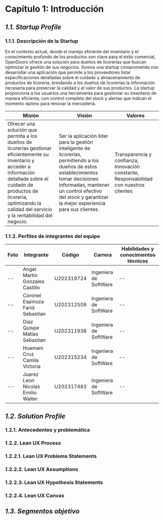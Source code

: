 # Capítulo 1: Introducción #

## _1.1. Startup Profile_ ##

### 1.1.1. Descripción de la Startup ###

En el contexto actual, donde el manejo eficiente del inventario y el conocimiento profundo de los productos son clave para el éxito comercial, OpenDoors ofrece una solución para dueños de licorerías que buscan optimizar la gestión de sus negocios. Somos una startup comprometida con desarrollar una aplicación que permite a los proveedores listar especificaciones detalladas sobre el cuidado y almacenamiento de productos de licorería, brindando a los dueños de licorerías la información necesaria para preservar la calidad y el valor de sus productos. La startup proporciona a los usuarios una herramienta para gestionar su inventario de manera eficiente, con control completo del stock y alertas que indican el momento óptimo para renovar la mercadería.

<!-- Tabla Misión - Visión - Valores -->

| Misión| Visión| Valores
|--|--|--|
| Ofrecer una solución que permita a los dueños de licorerías gestionar eficientemente su inventario y acceder a información detallada sobre el cuidado de productos de licorería, optimizando la calidad del servicio y la rentabilidad del negocio. | Ser la aplicación líder para la gestión inteligente de licorerías, permitiendo a los dueños de estos establecimientos tomar decisiones informadas, mantener un control efectivo del stock y garantizar la mejor experiencia para sus clientes. | Transparencia y confianza, Innovación constante, Responsabilidad con nuestros clientes |


### 1.1.2. Perfiles de integrantes del equipo ###

| Foto | Integrante | Código | Carrera | Habilidades y conocimientos técnicos |
| -- | -- | -- | -- | -- |
| -- | Angel Martin Gonzales Castillo | U202319724 | Ingeniera de SoftWare | -- |
| -- | Coronel Espinoza Farid Sebastian | U202312508 | Ingeniera de SoftWare | -- |
| -- | Diaz Quispe Matías Sebastian | U202311938 | Ingeniera de SoftWare | -- |
| -- | Huamani Cruz Camila Victoria | U202315234 | Ingeniera de SoftWare | -- |
| -- | Juarez Leon Nicolas Emilio Walter | U202317483 | Ingeniera de SoftWare | -- |


## _1.2. Solution Profile_ ##


### 1.2.1. Antecedentes y problemática ###

### 1.2.2. Lean UX Process ###

### 1.2.2.1. Lean UX Problems Statements ###

### 1.2.2.2. Lean UX Assumptions ###

### 1.2.2.3. Lean UX Hypothesis Statements ###

### 1.2.2.4. Lean UX Canvas ###

## _1.3. Segmentos objetivo_ ##
